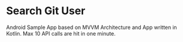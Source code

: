 # Search Git User
Android Sample App based on MVVM Architecture and App written in Kotlin.
Max 10 API calls are hit in one minute.
